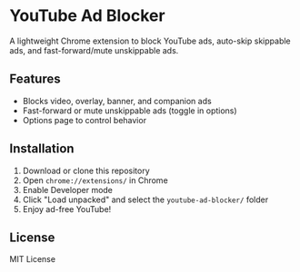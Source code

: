 # YouTube Ad Blocker

A lightweight Chrome extension to block YouTube ads, auto-skip skippable ads, and fast-forward/mute unskippable ads.

## Features
- Blocks video, overlay, banner, and companion ads
- Fast-forward or mute unskippable ads (toggle in options)
- Options page to control behavior

## Installation
1. Download or clone this repository
2. Open `chrome://extensions/` in Chrome
3. Enable Developer mode
4. Click "Load unpacked" and select the `youtube-ad-blocker/` folder
5. Enjoy ad-free YouTube!

## License
MIT License
